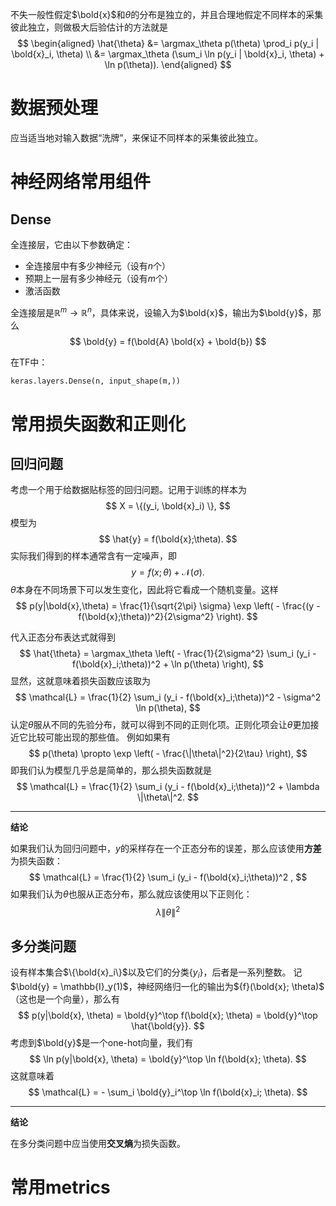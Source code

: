不失一般性假定$\bold{x}$和$\theta$的分布是独立的，并且合理地假定不同样本的采集彼此独立，则做极大后验估计的方法就是
$$
\begin{aligned}
    \hat{\theta} &= \argmax_\theta p(\theta) \prod_i p(y_i | \bold{x}_i, \theta) \\
    &= \argmax_\theta (\sum_i \ln p(y_i | \bold{x}_i, \theta) + \ln p(\theta)).
\end{aligned}
$$

# 数据预处理

应当适当地对输入数据“洗牌”，来保证不同样本的采集彼此独立。

# 神经网络常用组件

## Dense

全连接层，它由以下参数确定：

- 全连接层中有多少神经元（设有$n$个）
- 预期上一层有多少神经元（设有$m$个）
- 激活函数

全连接层是$\mathbb{R}^m \longrightarrow \mathbb{R}^n$，具体来说，设输入为$\bold{x}$，输出为$\bold{y}$，那么
$$
\bold{y} = f(\bold{A} \bold{x} + \bold{b})
$$

在TF中：

```Python
keras.layers.Dense(n, input_shape(m,))
```

# 常用损失函数和正则化

## 回归问题

考虑一个用于给数据贴标签的回归问题。记用于训练的样本为
$$
X = \{(y_i, \bold{x}_i) \},
$$
模型为
$$
\hat{y} = f(\bold{x};\theta).
$$
实际我们得到的样本通常含有一定噪声，即
$$
y = f(x;\theta) + \mathcal{N}(\sigma). 
$$
$\theta$本身在不同场景下可以发生变化，因此将它看成一个随机变量。这样
$$
p(y|\bold{x},\theta)  = \frac{1}{\sqrt{2\pi} \sigma} \exp \left( - \frac{(y - f(\bold{x};\theta))^2}{2\sigma^2} \right).
$$

代入正态分布表达式就得到
$$
\hat{\theta} = \argmax_\theta \left( - \frac{1}{2\sigma^2} \sum_i (y_i - f(\bold{x}_i;\theta))^2 + \ln p(\theta) \right),
$$
显然，这就意味着损失函数应该取为
$$
\mathcal{L} = \frac{1}{2} \sum_i (y_i - f(\bold{x}_i;\theta))^2  - \sigma^2 \ln p(\theta),
$$
认定$\theta$服从不同的先验分布，就可以得到不同的正则化项。正则化项会让$\theta$更加接近它比较可能出现的那些值。
例如如果有
$$
p(\theta) \propto \exp \left( - \frac{\|\theta\|^2}{2\tau} \right),
$$
即我们认为模型几乎总是简单的，那么损失函数就是
$$
\mathcal{L} = \frac{1}{2} \sum_i (y_i - f(\bold{x}_i;\theta))^2 + \lambda \|\theta\|^2.
$$

---

**结论**

如果我们认为回归问题中，$y$的采样存在一个正态分布的误差，那么应该使用**方差**为损失函数：
$$
\mathcal{L} = \frac{1}{2} \sum_i (y_i - f(\bold{x}_i;\theta))^2 ,
$$
如果我们认为$\theta$也服从正态分布，那么就应该使用以下正则化：
$$
\lambda \| \theta \|^2
$$

## 多分类问题

设有样本集合$\{\bold{x}_i\}$以及它们的分类$\{y_i\}$，后者是一系列整数。
记$\bold{y} = \mathbb{I}_y(1)$，神经网络归一化的输出为${f}(\bold{x}; \theta)$（这也是一个向量），那么有
$$
p(y|\bold{x}, \theta) = \bold{y}^\top f(\bold{x}; \theta) = \bold{y}^\top \hat{\bold{y}}. 
$$
考虑到$\bold{y}$是一个one-hot向量，我们有
$$
\ln p(y|\bold{x}, \theta) = \bold{y}^\top \ln f(\bold{x}; \theta).
$$
这就意味着
$$
\mathcal{L} = - \sum_i \bold{y}_i^\top \ln f(\bold{x}_i; \theta).
$$

---

**结论**

在多分类问题中应当使用**交叉熵**为损失函数。

# 常用metrics

